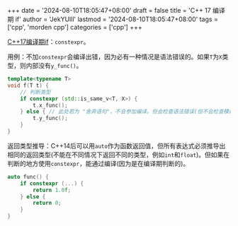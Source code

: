 +++
date = '2024-08-10T18:05:47+08:00'
draft = false
title = 'C++ 17 编译期 if'
author = 'JekYUlll'
lastmod = '2024-08-10T18:05:47+08:00'
tags = ['cpp', 'morden cpp']
categories = ['cpp']
+++

[C++17编译期if](https://www.bilibili.com/video/BV1Eb42177a8/?spm_id_from=333.1007.tianma.1-1-1.click&vd_source=9b0b9cbfd8c349b95b4776bd10953f3a)：`constexpr`。  

用例：不加`constexpr`会编译出错，因为必有一种情况是语法错误的。如果`T`为`X`类型，则内部没有`y_func()`。

```cpp
template<typename T>
void f(T t) {
	// 判断类型
	if constexpr (std::is_same_v<T, X>) {
		t.x_func();
	} else { // 此处若为 "舍弃语句"，不会参加编译。但会检查语法错误(但不会检查模板的实例化)。而预处理器if(#if)如果舍弃，完全不检查。
		t.y_func();
	}
}
```

返回类型推导：C++14后可以用`auto`作为函数返回值，但所有表达式必须推导出相同的返回类型(不能在不同情况下返回不同的类型，例如`int`和`float`)。但如果在判断的地方使用`constexpr`，能通过编译(因为是在编译期判断的)。

```cpp
auto func() {
	if constexpr (...) {
		return 1.0f;
	} else {
		return 0;
	}
}
```
